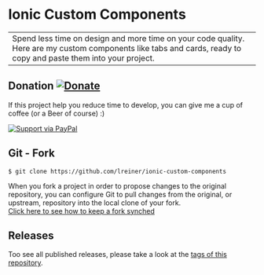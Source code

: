 # Ionic Custom Components 
<table>
<tr>
<td>
Spend less time on design and more time on your code quality. Here are my custom components like tabs and cards, ready to copy and paste them into your project.
</td>
</tr>
</table>

## Donation [![Donate](https://img.shields.io/badge/Donate-PayPal-green.svg)](https://www.paypal.me/LukasReiner/) 
If this project help you reduce time to develop, you can give me a cup of coffee (or a Beer of course) :)

[![Support via PayPal](https://cdn.rawgit.com/twolfson/paypal-github-button/1.0.0/dist/button.svg)](paypal.me/lreiner97) 

## Git - Fork

```
$ git clone https://github.com/lreiner/ionic-custom-components
```
When you fork a project in order to propose changes to the original repository, you can configure Git to pull changes from the original, or upstream, repository into the local clone of your fork.</br >
[Click here to see how to keep a fork synched](https://help.github.com/articles/fork-a-repo/)

## Releases

Too see all published releases, please take a look at the [tags of this repository](https://github.com/lreiner/ionic-custom-components/tags).

